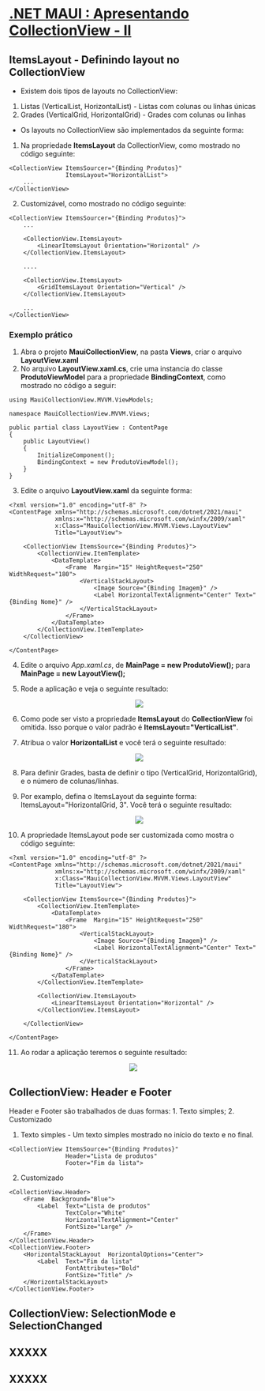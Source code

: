 # [.NET MAUI : Apresentando CollectionView - II](https://www.youtube.com/watch?v=687RtN7NrQk)

## ItemsLayout - Definindo layout no CollectionView

* Existem dois tipos de layouts no CollectionView:

1. Listas (VerticalList, HorizontalList) - Listas com colunas ou linhas únicas
2. Grades (VerticalGrid, HorizontalGrid) - Grades com colunas ou linhas

* Os layouts no CollectionView são implementados da seguinte forma:
  
1. Na propriedade **ItemsLayout** da CollectionView, como mostrado no código seguinte:
   
```
<CollectionView ItemsSourcer="{Binding Produtos}"
                ItemsLayout="HorizontalList">
    ...
</CollectionView>
```

2. Customizável, como mostrado no código seguinte:

```
<CollectionView ItemsSourcer="{Binding Produtos}">
    ...

    <CollectionView.ItemsLayout>
	    <LinearItemsLayout Orientation="Horizontal" />	
    </CollectionView.ItemsLayout>

    ....

    <CollectionView.ItemsLayout>
	    <GridItemsLayout Orientation="Vertical" />	
    </CollectionView.ItemsLayout>

    ...
</CollectionView>
```

### Exemplo prático

1. Abra o projeto **MauiCollectionView**, na pasta **Views**, criar o arquivo **LayoutView.xaml**
2. No arquivo **LayoutView.xaml.cs**, crie uma instancia do classe **ProdutoViewModel** para a propriedade **BindingContext**, como mostrado no código a seguir:

```
using MauiCollectionView.MVVM.ViewModels;

namespace MauiCollectionView.MVVM.Views;

public partial class LayoutView : ContentPage
{
	public LayoutView()
	{
		InitializeComponent();
		BindingContext = new ProdutoViewModel();
	}
}
```

3. Edite o arquivo **LayoutView.xaml** da seguinte forma:

```
<?xml version="1.0" encoding="utf-8" ?>
<ContentPage xmlns="http://schemas.microsoft.com/dotnet/2021/maui"
             xmlns:x="http://schemas.microsoft.com/winfx/2009/xaml"
             x:Class="MauiCollectionView.MVVM.Views.LayoutView"
             Title="LayoutView">

    <CollectionView ItemsSource="{Binding Produtos}">
        <CollectionView.ItemTemplate>
            <DataTemplate>
                <Frame  Margin="15" HeightRequest="250" WidthRequest="180">
                    <VerticalStackLayout>
                        <Image Source="{Binding Imagem}" />
                        <Label HorizontalTextAlignment="Center" Text="{Binding Nome}" />
                    </VerticalStackLayout>
                </Frame>
            </DataTemplate>
        </CollectionView.ItemTemplate>
    </CollectionView>
    
</ContentPage>
```

4. Edite o arquivo *App.xaml.cs*, de **MainPage = new ProdutoView();** para **MainPage = new LayoutView();**
   
5. Rode a aplicação e veja o seguinte resultado:

    <p align="center"><img src="img05.png" /></p>
   
6. Como pode ser visto a propriedade **ItemsLayout** do **CollectionView** foi omitida. Isso porque o valor padrão é **ItemsLayout="VerticalList"**. 
   
7. Atribua o valor **HorizontalList** e você terá o seguinte resultado:
   
    <p align="center"><img src="img06.png" /></p>

8. Para definir Grades, basta de definir o tipo (VerticalGrid, HorizontalGrid), e o número de colunas/linhas.
   
9. Por examplo, defina o ItemsLayout da seguinte forma: ItemsLayout="HorizontalGrid, 3". Você terá o seguinte resultado:

    <p align="center"><img src="img07.png" /></p>    

10. A propriedade ItemsLayout pode ser customizada como mostra o código seguinte:
    
```
<?xml version="1.0" encoding="utf-8" ?>
<ContentPage xmlns="http://schemas.microsoft.com/dotnet/2021/maui"
             xmlns:x="http://schemas.microsoft.com/winfx/2009/xaml"
             x:Class="MauiCollectionView.MVVM.Views.LayoutView"
             Title="LayoutView">

    <CollectionView ItemsSource="{Binding Produtos}">
        <CollectionView.ItemTemplate>
            <DataTemplate>
                <Frame  Margin="15" HeightRequest="250" WidthRequest="180">
                    <VerticalStackLayout>
                        <Image Source="{Binding Imagem}" />
                        <Label HorizontalTextAlignment="Center" Text="{Binding Nome}" />
                    </VerticalStackLayout>
                </Frame>
            </DataTemplate>
        </CollectionView.ItemTemplate>

        <CollectionView.ItemsLayout>
            <LinearItemsLayout Orientation="Horizontal" />
        </CollectionView.ItemsLayout>
        
    </CollectionView>
    
</ContentPage>
```

11. Ao rodar a aplicação teremos o seguinte resultado:

<p align="center"><img src="img08.png" /></p>    

## CollectionView: Header e Footer

Header e Footer são trabalhados de duas formas: 1. Texto simples; 2. Customizado

1. Texto simples - Um texto simples mostrado no início do texto e no final. 

```
<CollectionView ItemsSource="{Binding Produtos}"
                Header="Lista de produtos"
                Footer="Fim da lista">
```

2. Customizado

```
<CollectionView.Header>
    <Frame  Background="Blue">
        <Label  Text="Lista de produtos"
                TextColor="White"
                HorizontalTextAlignment="Center"
                FontSize="Large" />
    </Frame>
</CollectionView.Header>
<CollectionView.Footer>
    <HorizontalStackLayout  HorizontalOptions="Center">
        <Label  Text="Fim da lista"
                FontAttributes="Bold"
                FontSize="Title" />
    </HorizontalStackLayout>
</CollectionView.Footer>
```

## CollectionView: SelectionMode e SelectionChanged
## XXXXX
## XXXXX

<!--
# .NET MAUI : Apresentando CollectionView - II
## CollectionView: SelectionMode e SelectionChanged

-----------------------
# .NET MAUI : Apresentando CollectionView - II
## ItemsLayout - Definindo layout no CollectionView
### Propriedade ItemsLayout
### Exemplo prático
## CollectionView: Header e Footer
### Texto simples
### Customizado
## CollectionView: SelectionMode e SelectionChanged
-->